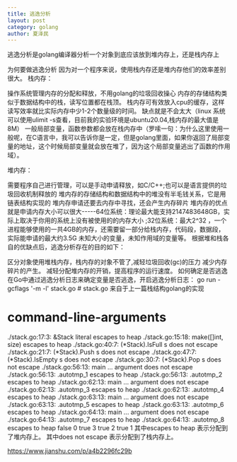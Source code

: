 ```yaml
---
title: 逃逸分析
layout: post
category: golang
author: 夏泽民
---
```

逃逸分析是golang编译器分析一个对象到底应该放到堆内存上，还是栈内存上

为何要做逃逸分析
因为对一个程序来说，使用栈内存还是堆内存他们的效率差别很大。
栈内存：

操作系统管理内存的分配和释放，不用golang的垃圾回收操心
内存的存储结构类似于数据结构中的栈，读写位置都在栈顶。
栈内存可有效放入cpu的缓存，这样读写效率就比实际内存中少1-2个数量级的时间。
缺点就是不会太大（linux 系统可以使用ulimit -s查看，目前我的实验环境是ubuntu20.04,栈内存的最大值是8M）
一般局部变量，函数参数都会放在栈内存中（罗嗦一句：为什么这里使用一般呢，在C语言中，我可以告诉你是一定，但是golang里面，如果你返回了局部变量的地址，这个时候局部变量就会放在堆了，因为这个局部变量逃出了函数的作用域）。
<!-- more -->
堆内存：

需要程序自己进行管理，可以是手动申请释放，如C/C++;也可以是语言提供的垃圾回收机制释放的
堆内存的存储结构和数据结构中的堆没有半毛钱关系，它是用链表结构实现的
堆内存申请还要去内存中寻找，还会产生内存碎片
堆内存的优点就是申请内存大小可以很大-----64位系统：理论最大能支持2147483648GB，实际上取决于你用的系统上没有被使用的的内存大小 ;32位系统：最大2^32 ，一个进程能够使用的一共4GB的内存，还需要留一部分给栈内存，代码段，数据段，实际能申请的最大约3.5G
未知大小的变量，未知作用域的变量等。
根据堆和栈各自的优缺点后，逃逸分析存在的目的如下：

区分对象使用堆栈内存，栈内存的对象不管了,减轻垃圾回收(gc)的压力
减少内存碎片的产生。
减轻分配堆内存的开销，提高程序的运行速度。
如何确定是否逃逸
在Go中通过逃逸分析日志来确定变量是否逃逸，开启逃逸分析日志：
go run -gcflags '-m -l' stack.go # stack.go 来自于上一篇栈结构golang的实现

# command-line-arguments
./stack.go:17:3: &Stack literal escapes to heap
./stack.go:15:18: make([]int, size) escapes to heap
./stack.go:40:7: (*Stack).IsFull s does not escape
./stack.go:21:7: (*Stack).Push s does not escape
./stack.go:47:7: (*Stack).IsEmpty s does not escape
./stack.go:30:7: (*Stack).Pop s does not escape
./stack.go:56:13: main ... argument does not escape
./stack.go:56:13: .autotmp_1 escapes to heap
./stack.go:56:13: .autotmp_2 escapes to heap
./stack.go:62:13: main ... argument does not escape
./stack.go:62:13: .autotmp_3 escapes to heap
./stack.go:62:13: .autotmp_4 escapes to heap
./stack.go:63:13: main ... argument does not escape
./stack.go:63:13: .autotmp_5 escapes to heap
./stack.go:63:13: .autotmp_6 escapes to heap
./stack.go:64:13: main ... argument does not escape
./stack.go:64:13: .autotmp_7 escapes to heap
./stack.go:64:13: .autotmp_8 escapes to heap
false 0
true 3
true 2
true 1
其中escapes to heap 表示分配到了堆内存上。
其中does not escape 表示分配到了栈内存上。

https://www.jianshu.com/p/a4b2296fc29b
